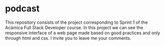 # podcast
This repository consists of the project corresponding to Sprint 1 of the Acámica Full Stack Developer course. In this project we can see the responsive interface of a web page made based on good practices and only through html and css. I invite you to leave me your comments.

